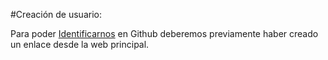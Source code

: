 #Creación de usuario:

Para poder [Identificarnos](https://github.com/login "Identificarnos") en Github deberemos previamente haber creado un enlace desde la web principal.
